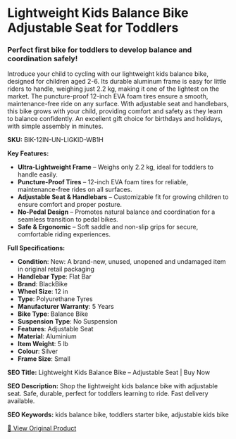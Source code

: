 # Lightweight Kids Balance Bike Adjustable Seat for Toddlers

### Perfect first bike for toddlers to develop balance and coordination safely!

Introduce your child to cycling with our lightweight kids balance bike, designed for children aged 2-6. Its durable aluminum frame is easy for little riders to handle, weighing just 2.2 kg, making it one of the lightest on the market. The puncture-proof 12-inch EVA foam tires ensure a smooth, maintenance-free ride on any surface. With adjustable seat and handlebars, this bike grows with your child, providing comfort and safety as they learn to balance confidently. An excellent gift choice for birthdays and holidays, with simple assembly in minutes.

**SKU:** BIK-12IN-UN-LIGKID-WB1H

**Key Features:**
- **Ultra-Lightweight Frame** – Weighs only 2.2 kg, ideal for toddlers to handle easily.
- **Puncture-Proof Tires** – 12-inch EVA foam tires for reliable, maintenance-free rides on all surfaces.
- **Adjustable Seat & Handlebars** – Customizable fit for growing children to ensure comfort and proper posture.
- **No-Pedal Design** – Promotes natural balance and coordination for a seamless transition to pedal bikes.
- **Safe & Ergonomic** – Soft saddle and non-slip grips for secure, comfortable riding experiences.

**Full Specifications:**
- **Condition**: New: A brand-new, unused, unopened and undamaged item in original retail packaging
- **Handlebar Type**: Flat Bar
- **Brand**: BlackBike
- **Wheel Size**: 12 in
- **Type**: Polyurethane Tyres
- **Manufacturer Warranty**: 5 Years
- **Bike Type**: Balance Bike
- **Suspension Type**: No Suspension
- **Features**: Adjustable Seat
- **Material**: Aluminium
- **Item Weight**: 5 lb
- **Colour**: Silver
- **Frame Size**: Small

**SEO Title:** Lightweight Kids Balance Bike – Adjustable Seat | Buy Now

**SEO Description:** Shop the lightweight kids balance bike with adjustable seat. Safe, durable, perfect for toddlers learning to ride. Fast delivery available.

**SEO Keywords:** kids balance bike, toddlers starter bike, adjustable kids bike

[🔗 View Original Product](https://www.ebay.co.uk/itm/235991155596)
